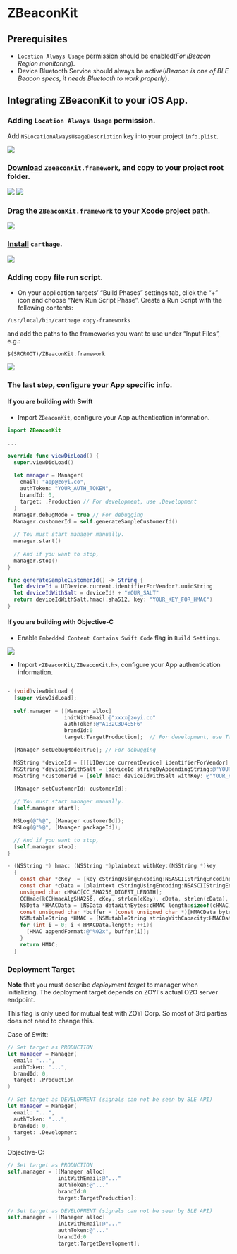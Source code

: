 # ZBeaconKit

## Prerequisites

- `Location Always Usage` permission should be enabled(*For iBeacon Region monitoring*).
- Device Bluetooth Service should always be active(*iBeacon is one of BLE Beacon specs, it needs Bluetooth to work properly*).

## Integrating ZBeaconKit to your iOS App.

### Adding `Location Always Usage` permission.

Add `NSLocationAlwaysUsageDescription` key into your project `info.plist`.

![](http://s3.ap-northeast-2.amazonaws.com/zoyi-github-assets/wiki/ZBeacon/add-location-always-usage-permission.png)

### [Download](http://wifi-zoyi-jp.s3.amazonaws.com/wudi/ZBeaconKit.framework.zip) `ZBeaconKit.framework`, and copy to your project root folder.

![](http://s3.ap-northeast-2.amazonaws.com/zoyi-github-assets/wiki/ZBeacon/download-zbeaconkit-framework.png)
![](https://s3.ap-northeast-2.amazonaws.com/zoyi-github-assets/wiki/ZBeacon/locate-file-in-project-root.png)

### Drag the `ZBeaconKit.framework` to your Xcode project path.

![](https://s3.ap-northeast-2.amazonaws.com/zoyi-github-assets/wiki/ZBeacon/drag-and-drop-to-xcode-project-path.png)

### [Install](https://github.com/Carthage/Carthage/releases) `carthage`.

![](http://s3.ap-northeast-2.amazonaws.com/zoyi-github-assets/wiki/ZBeacon/install-carthage.png)

### Adding copy file run script.

- On your application targets’ “Build Phases” settings tab, click the “+” icon and choose “New Run Script Phase”. Create a Run Script with the following contents:
```
/usr/local/bin/carthage copy-frameworks
```
and add the paths to the frameworks you want to use under “Input Files”, e.g.:
```
$(SRCROOT)/ZBeaconKit.framework
```

![](http://s3.ap-northeast-2.amazonaws.com/zoyi-github-assets/wiki/ZBeacon/add-copy-file-run-script.png)

### The last step, configure your App specific info.

#### If you are building with Swift
- Import `ZBeaconKit`, configure your App authentication information.

```swift
import ZBeaconKit

...

override func viewDidLoad() {
  super.viewDidLoad()
  
  let manager = Manager(
    email: "app@zoyi.co",
    authToken: "YOUR_AUTH_TOKEN",
    brandId: 0,
    target: .Production // For development, use .Development
  )
  Manager.debugMode = true // For debugging
  Manager.customerId = self.generateSampleCustomerId()
  
  // You must start manager manually.
  manager.start()
  
  // And if you want to stop,
  manager.stop()
}

func generateSampleCustomerId() -> String {
  let deviceId = UIDevice.current.identifierForVendor?.uuidString
  let deviceIdWithSalt = deviceId! + "YOUR_SALT"
  return deviceIdWithSalt.hmac(.sha512, key: "YOUR_KEY_FOR_HMAC")
}

```

#### If you are building with Objective-C

- Enable `Embedded Content Contains Swift Code` flag in `Build Settings`.

![](https://s3.ap-northeast-2.amazonaws.com/zoyi-github-assets/wiki/ZBeacon/enable-embedded-content-contains-swift-code.png)

- Import `<ZBeaconKit/ZBeaconKit.h>`, configure your App authentication information.

```objective-c

- (void)viewDidLoad {
  [super viewDidLoad];
  
  self.manager = [[Manager alloc]
                  initWithEmail:@"xxxx@zoyi.co"
                  authToken:@"A1B2C3D4E5F6"
                  brandId:0
                  target:TargetProduction];  // For development, use TargetDevelopment

  [Manager setDebugMode:true]; // For debugging

  NSString *deviceId = [[[UIDevice currentDevice] identifierForVendor] UUIDString];
  NSString *deviceIdWithSalt = [deviceId stringByAppendingString:@"YOUR_SALT"];
  NSString *customerId = [self hmac: deviceIdWithSalt withKey: @"YOUR_KEY_FOR_HMAC"];

  [Manager setCustomerId: customerId];
  
  // You must start manager manually.
  [self.manager start];

  NSLog(@"%@", [Manager customerId]);
  NSLog(@"%@", [Manager packageId]);

  // And if you want to stop,
  [self.manager stop];
}

- (NSString *) hmac: (NSString *)plaintext withKey:(NSString *)key
  {
    const char *cKey  = [key cStringUsingEncoding:NSASCIIStringEncoding];
    const char *cData = [plaintext cStringUsingEncoding:NSASCIIStringEncoding];
    unsigned char cHMAC[CC_SHA256_DIGEST_LENGTH];
    CCHmac(kCCHmacAlgSHA256, cKey, strlen(cKey), cData, strlen(cData), cHMAC);
    NSData *HMACData = [NSData dataWithBytes:cHMAC length:sizeof(cHMAC)];
    const unsigned char *buffer = (const unsigned char *)[HMACData bytes];
    NSMutableString *HMAC = [NSMutableString stringWithCapacity:HMACData.length * 2];
    for (int i = 0; i < HMACData.length; ++i){
      [HMAC appendFormat:@"%02x", buffer[i]];
    }
    return HMAC;
  }

```

### Deployment Target
**Note** that you must describe _deployment target_ to manager when initializing.
The deployment target depends on ZOYI's actual O2O server endpoint.

This flag is only used for mutual test with ZOYI Corp. 
So most of 3rd parties does not need to change this.

Case of Swift:
```swift
// Set target as PRODUCTION
let manager = Manager(
  email: "...",
  authToken: "...",
  brandId: 0,
  target: .Production
)

// Set target as DEVELOPMENT (signals can not be seen by BLE API)
let manager = Manager(
  email: "...",
  authToken: "...",
  brandId: 0,
  target: .Development
)
```

Objective-C:
```objective-c
// Set target as PRODUCTION
self.manager = [[Manager alloc]
                initWithEmail:@"..."
                authToken:@"..."
                brandId:0
                target:TargetProduction];

// Set target as DEVELOPMENT (signals can not be seen by BLE API)
self.manager = [[Manager alloc]
                initWithEmail:@"..."
                authToken:@"..."
                brandId:0
                target:TargetDevelopment];
```
